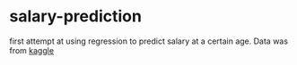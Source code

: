 # salary-prediction
first attempt at using regression to predict salary at a certain age. Data was from [kaggle](https://www.kaggle.com/datasets/mohithsairamreddy/salary-data?datasetId=3282301&sortBy=voteCount)
